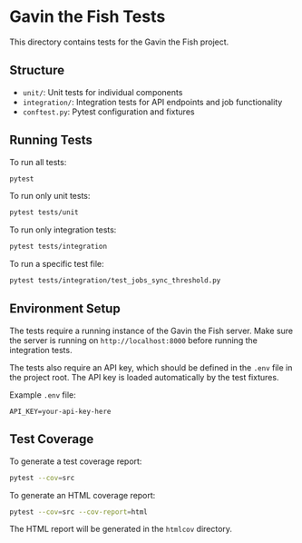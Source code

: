 # Gavin the Fish Tests

This directory contains tests for the Gavin the Fish project.

## Structure

- `unit/`: Unit tests for individual components
- `integration/`: Integration tests for API endpoints and job functionality
- `conftest.py`: Pytest configuration and fixtures

## Running Tests

To run all tests:

```bash
pytest
```

To run only unit tests:

```bash
pytest tests/unit
```

To run only integration tests:

```bash
pytest tests/integration
```

To run a specific test file:

```bash
pytest tests/integration/test_jobs_sync_threshold.py
```

## Environment Setup

The tests require a running instance of the Gavin the Fish server. Make sure the server is running on `http://localhost:8000` before running the integration tests.

The tests also require an API key, which should be defined in the `.env` file in the project root. The API key is loaded automatically by the test fixtures.

Example `.env` file:

```
API_KEY=your-api-key-here
```

## Test Coverage

To generate a test coverage report:

```bash
pytest --cov=src
```

To generate an HTML coverage report:

```bash
pytest --cov=src --cov-report=html
```

The HTML report will be generated in the `htmlcov` directory.
